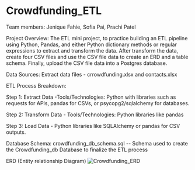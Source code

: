 # Crowdfunding_ETL

Team members: Jenique Fahie, Sofia Pai, Prachi Patel

Project Overview:
The ETL mini project, to practice building an ETL pipeline using Python, Pandas, and either Python dictionary methods or regular expressions to extract and transform the data.
After transform the data, create four CSV files and use the CSV file data to create an ERD and a table schema. 
Finally, upload the CSV file data into a Postgres database.

Data Sources:
Extract data files - crrowdfunding.xlsx and contacts.xlsx

ETL Process Breakdown:

Step 1: Extract Data -Tools/Technologies: Python with libraries such as requests for APIs, pandas for CSVs, or psycopg2/sqlalchemy for databases.

Step 2: Transform Data - Tools/Technologies: Python libraries like pandas 

Step 3: Load Data - Python libraries like SQLAlchemy or pandas for CSV outputs.

Database Schema:
crowdfunding_db_schema.sql -- Schema used to create the Crowdfunding_db Database to finalize the ETL process

ERD (Entity relationship Diagram)
![Crowdfunding_ERD](https://github.com/user-attachments/assets/1fd5edf8-0243-4335-afeb-6c8449be5d50)
